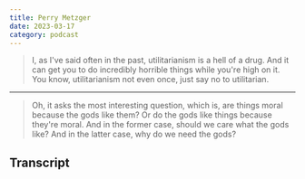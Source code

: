 ```yaml
---
title: Perry Metzger
date: 2023-03-17
category: podcast
--- 
```


> I, as I've said often in the past, utilitarianism is a hell of a drug. And it can get you to do incredibly horrible things while you're high on it. You know, utilitarianism not even once, just say no to utilitarian.

---

> Oh, it asks the most interesting question, which is, are things moral because the gods like them? Or do the gods like things because they're moral. And in the former case, should we care what the gods like? And in the latter case, why do we need the gods? 


## Transcript


